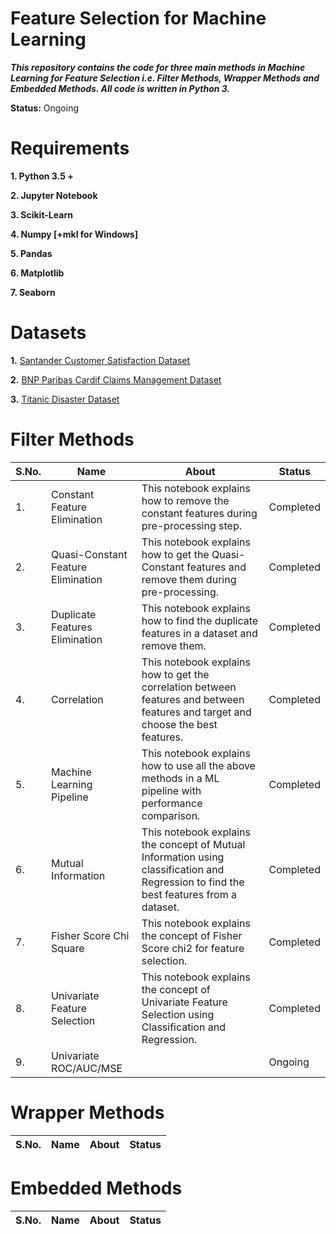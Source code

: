 # Feature Selection for Machine Learning

***This repository contains the code for three main methods in Machine Learning for Feature Selection i.e. Filter Methods, Wrapper Methods and Embedded Methods. All code is written in Python 3.***

**Status:** Ongoing

# Requirements

**1. Python 3.5 +**

**2. Jupyter Notebook**

**3. Scikit-Learn**

**4. Numpy [+mkl for Windows]**

**5. Pandas**

**6. Matplotlib**

**7. Seaborn**

# Datasets

**1.** [Santander Customer Satisfaction Dataset](https://www.kaggle.com/c/santander-customer-satisfaction)

**2.** [BNP Paribas Cardif Claims Management Dataset](https://www.kaggle.com/c/bnp-paribas-cardif-claims-management)

**3.** [Titanic Disaster Dataset](https://www.kaggle.com/c/titanic/data)

# Filter Methods

| S.No. |       Name        |                           About                                    |    Status    |
| ----- | ----------------- | ------------------------------------------------------------------ | ------------ |
|  1.   | Constant Feature Elimination | This notebook explains how to remove the constant features during pre-processing step. | Completed |
|  2.   | Quasi-Constant Feature Elimination | This notebook explains how to get the Quasi-Constant features and remove them during pre-processing. | Completed |
|  3.   | Duplicate Features Elimination | This notebook explains how to find the duplicate features in a dataset and remove them. | Completed |
|  4.   | Correlation       | This notebook explains how to get the correlation between features and between features and target and choose the best features. | Completed |
|  5.   | Machine Learning Pipeline | This notebook explains how to use all the above methods in a ML pipeline with performance comparison. | Completed |
|  6.   | Mutual Information | This notebook explains the concept of Mutual Information using classification and Regression to find the best features from a dataset. | Completed  |
|  7.   | Fisher Score Chi Square | This notebook explains the concept of Fisher Score chi2 for feature selection.  | Completed |
|  8.   | Univariate Feature Selection | This notebook explains the concept of Univariate Feature Selection using Classification and Regression. | Completed |
|  9.   | Univariate ROC/AUC/MSE |  | Ongoing |


# Wrapper Methods

| S.No. |       Name        |                           About                                    |    Status    |
| ----- | ----------------- | ------------------------------------------------------------------ | ------------ |

# Embedded Methods

| S.No. |       Name        |                           About                                    |    Status    |
| ----- | ----------------- | ------------------------------------------------------------------ | ------------ |
